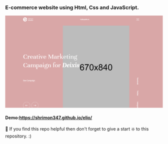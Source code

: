 ### E-commerce website using Html, Css and JavaScript.

![E-commerce website](https://github.com/shrimon347/elio/blob/master/Capture.PNG?raw=true)

#### Demo:https://shrimon347.github.io/elio/

🙏 If you find this repo helpful then don't forget to give a start ❇️ to this repository. :)

